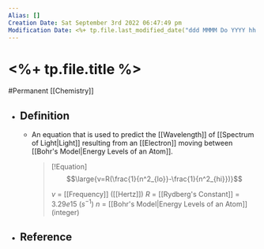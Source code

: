 ```yaml
---
Alias: []
Creation Date: Sat September 3rd 2022 06:47:49 pm 
Modification Date: <%+ tp.file.last_modified_date("ddd MMMM Do YYYY hh:mm:ss a") %>
---
```

# <%+ tp.file.title %>
#Permanent [[Chemistry]]

- ## Definition
	- An equation that is used to predict the [[Wavelength]] of [[Spectrum of Light|Light]] resulting from an [[Electron]] moving between [[Bohr's Model|Energy Levels of an Atom]].
	  > [!Equation]
	  > $$\large{v=R(\frac{1}{n^2_{lo}}-\frac{1}{n^2_{hi}})}$$
	  > 
	  > $v$ = [[Frequency]] ([[Hertz]])
	  > $R$ = [[Rydberg's Constant]] = $3.29e15$ ($s^{-1}$)
	  > $n$ = [[Bohr's Model|Energy Levels of an Atom]] (integer)
- ## Reference
